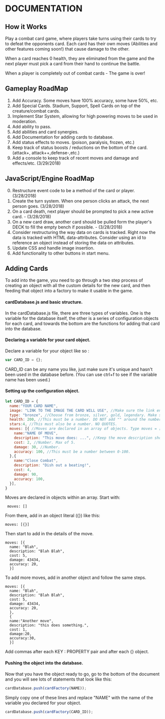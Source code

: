 # DOCUMENTATION

## How it Works

Play a combat card game, where players take turns using their cards to try to defeat the opponents card. Each card has their own moves (Abilities and other features coming soon!) that cause damage to the other.

When a card reaches 0 health, they are eliminated from the game and the next player must pick a card from their hand to continue the battle.

When a player is completely out of combat cards - The game is over!

## Gameplay RoadMap

1. Add Accuracy. Some moves have 100% accuracy, some have 50%, etc.
2. Add Special Cards. Stadium, Support, Spell Cards on top of the creature/combat cards.
3. Implement Star System, allowing for high powering moves to be used in moderation.
4. Add ability to pass.
5. Add abilities and card synergies.
6. Add Documentation for adding cards to database.
7. Add status effects to moves. (poison, paralysis, frozen, etc.)
8. Keep track of status boosts / reductions on the bottom of the card. (attack+, attack++,defense-,etc.)
9. Add a console to keep track of recent moves and damage and effects/etc. (3/29/2018)

## JavaScript/Engine RoadMap

0. Restructure event code to be a method of the card or player. (3/28/2018)
1. Create the turn system. When one person clicks an attack, the next person goes. (3/28/2018)
2. On a card death, next player should be prompted to pick a new active card. - (3/28/2018)
3. On a new card draw, another card should be pulled form the player's DECK to fill the empty bench if possible. - (3/28/2018)
4. Consider restructuring the way data on cards is tracked. Right now the data is tracked with HTML data-attributes. Consider using an id to reference an object instead of storing the data on attributes.
5. Update CSS and handle image insertion.
6. Add functionality to other buttons in start menu.

## Adding Cards

To add into the game, you need to go through a two step process of creating an object with all the custom details for the new card, and then feeding that object into a factory to make it usable in the game.

#### cardDatabase.js and basic structure.

In the cardDatabase.js file, there are three types of variables. One is the variable for the database itself, the other is a series of configuration objects for each card, and towards the bottom are the functions for adding that card into the database.

#### Declaring a variable for your card object.

Declare a variable for your object like so :
```javascript
var CARD_ID = {};
```
CARD_ID can be any name you like, just make sure it's unique and hasn't been used in the database before. (You can use ctrl+f to see if the variable name has been used.)

#### Setting up the configuration object.
```javascript
let CARD_ID = {
  name:"YOUR CARD NAME",
  image: "LINK TO THE IMAGE THE CARD WILL USE", //Make sure the link ends in .png, .jpg, etc.
  type: "bronze", //Choose from bronze, silver, gold, legendary. Make sure the names are LOWERCASE.
  health: 200, //This must be a number. DO NOT add "" around the number.
  stars:4, //This must also be a number. NO QUOTES.
  moves: [{ //Moves are declared in an array of objects. Type moves = []. Then inside the brackets, add your objects like so: [{...stuff},{...stuff},{...stuff}]
    name:"NAME OF MOVE",
    description: "This move does: ...", //Keep the move description short please.
    cost: 2, //Number. Max of 5.
    damage: 30, //Number.
    accuracy: 100, //This must be a number between 0-100.
  },{
    name:"Close Combat",
    description: "Dish out a beating!",
    cost: 4,
    damage: 90,
    accuracy: 100,
  }],
}
```

Moves are declared in objects within an array. Start with:
```
 moves: []
```
From there, add in an object literal ({}) like this:
  ```
  moves: [{}]
  ```
Then start to add in the details of the move.
  ```
  moves: [{
    name: "Blah",
    description: "Blah Blah",
    cost: 5,
    damage: 43434,
    accuracy: 20,
    }]
  ```
To add more moves, add in another object and follow the same steps.
  ```
  moves: [{
    name: "Blah",
    description: "Blah Blah",
    cost: 5,
    damage: 43434,
    accuracy: 20,
    },
    {
    name:"Another move",
    description: "this does something.",
    cost: 1,
    damage:20,
    accuracy:30,  
    }]
  ```

Add commas after each KEY : PROPERTY pair and after each {} object.

#### Pushing the object into the database.

Now that you have the object ready to go, go to the bottom of the document and you will see lots of statements that look like this:

```javascript
cardDatabase.push(cardFactory(NAME));
```

Simply copy one of these lines and replace "NAME" with the name of the variable you declared for your object.

```javascript
cardDatabase.push(cardFactory(CARD_ID));
```
